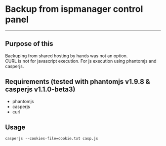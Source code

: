 # Backup from ispmanager control panel
---

## Purpose of this
Backuping from shared hosting by hands was not an option.  
CURL is not for javascript execution. For js execution using phantomjs and casperjs.

## Requirements (tested with phantomjs v1.9.8 & casperjs v1.1.0-beta3)
* phantomjs
* casperjs
* curl

## Usage
```casperjs --cookies-file=cookie.txt casp.js```